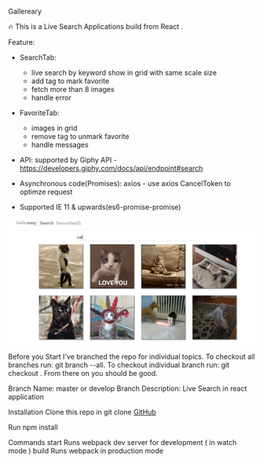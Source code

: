 Gallereary

🔥 This is a Live Search Applications build from React .

Feature: 
+ SearchTab: 
    - live search by keyword show in grid with same scale size
    - add tag to mark favorite 
    - fetch more than 8 images
    - handle error
+ FavoriteTab:
    - images in grid
    - remove tag to unmark favorite
    - handle messages

+ API: supported by Giphy API - https://developers.giphy.com/docs/api/endpoint#search
+ Asynchronous code(Promises): axios - use axios CancelToken to optimze request
+ Supported IE 11 & upwards(es6-promise-promise)


![Demo Logo](/demo.PNG)

Before you Start
I've branched the repo for individual topics. To checkout all branches run: git branch --all. To checkout individual branch run: git checkout <branch name>. From there on you should be good.

Branch Name: master or develop
Branch Description:
Live Search in react application

Installation
Clone this repo in git clone [GitHub](https://github.com/ntdanh1711/Gallereasy-LiveSearch)

Run npm install


Commands
start Runs webpack dev server for development ( in watch mode )
build Runs webpack in production mode
